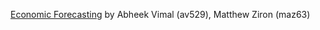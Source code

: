 [Economic Forecasting](https://github.com/abheekvimal/ORIE-4741-Project) by Abheek Vimal (av529), Matthew Ziron (maz63)
